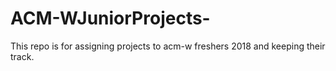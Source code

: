 # ACM-WJuniorProjects-
This repo is for assigning projects  to acm-w freshers 2018 and keeping their track.

